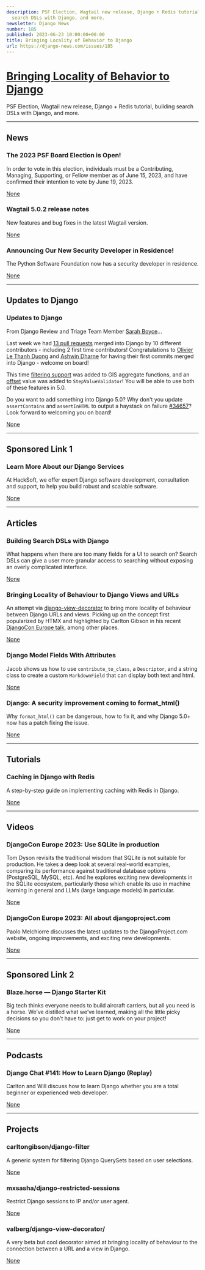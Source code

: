 ```yaml
---
description: PSF Election, Wagtail new release, Django + Redis tutorial, building
  search DSLs with Django, and more.
newsletter: Django News
number: 185
published: 2023-06-23 10:00:00+00:00
title: Bringing Locality of Behavior to Django
url: https://django-news.com/issues/185
---
```


# [Bringing Locality of Behavior to Django](https://django-news.com/issues/185)

PSF Election, Wagtail new release, Django + Redis tutorial, building search DSLs with Django, and more.

  ----

  ## News

  ### The 2023 PSF Board Election is Open!

  <p>In order to vote in this election, individuals must be a Contributing, Managing, Supporting, or Fellow member as of June 15, 2023, and have confirmed their intention to vote by June 19, 2023.</p>

  [None](None)

  ### Wagtail 5.0.2 release notes

  <p>New features and bug fixes in the latest Wagtail version.</p>

  [None](None)

  ### Announcing Our New Security Developer in Residence!

  <p>The Python Software Foundation now has a security developer in residence.</p>

  [None](None)

  ----

  ## Updates to Django

  ### Updates to Django

  <p>From Django Review and Triage Team Member <a href="https://cur.at/5RavGGg">Sarah Boyce</a>...</p>

<p>Last week we had <a href="https://cur.at/tLp6iVu">13 pull requests</a> merged into Django by 10 different contributors - including 2 first time contributors!
Congratulations to <a href="https://cur.at/vyWR5cz">Olivier Le Thanh Duong</a> and <a href="https://cur.at/vGS4hyG">Ashwin Dharne</a> for having their first commits merged into Django - welcome on board!</p>

<p>This time <a href="https://cur.at/KuIWQfV">filtering support</a> was added to GIS aggregate functions, and an <a href="https://cur.at/LElAbgJ">offset</a> value was added to <code>StepValueValidator</code>!
You will be able to use both of these features in 5.0.</p>

<p>Do you want to add something into Django 5.0?
Why don't you update <code>assertContains</code> and <code>assertInHTML</code> to output a haystack on failure <a href="https://cur.at/waZ2acF">#34657</a>? Look forward to welcoming you on board!</p>

  [None](None)

  ----

  ## Sponsored Link 1

  ### Learn More About our Django Services

  <p>At HackSoft, we offer expert Django software development, consultation and support, to help you build robust and scalable software.</p>

  [None](None)

  ----

  ## Articles

  ### Building Search DSLs with Django

  <p>What happens when there are too many fields for a UI to search on? Search DSLs can give a user more granular access to searching without exposing an overly complicated interface.</p>

  [None](None)

  ### Bringing Locality of Behaviour to Django Views and URLs

  <p>An attempt via <a href="https://cur.at/egjwHxY">django-view-decorator</a> to bring more locality of behaviour between Django URLs and views. Picking up on the concept first popularized by HTMX and highlighted by Carlton Gibson in his recent <a href="https://cur.at/1jOWY52">DjangoCon Europe talk</a>, among other places.</p>

  [None](None)

  ### Django Model Fields With Attributes

  <p>Jacob shows us how to use <code>contribute_to_class</code>, a <code>Descriptor</code>, and a string class to create a custom <code>MarkdownField</code> that can display both text and html.</p>

  [None](None)

  ### Django: A security improvement coming to format_html()

  <p>Why <code>format_html()</code> can be dangerous, how to fix it, and why Django 5.0+ now has a patch fixing the issue.</p>

  [None](None)

  ----

  ## Tutorials

  ### Caching in Django with Redis

  <p>A step-by-step guide on implementing caching with Redis in Django.</p>

  [None](None)

  ----

  ## Videos

  ### DjangoCon Europe 2023: Use SQLite in production

  <p>Tom Dyson revisits the traditional wisdom that SQLite is not suitable for production. He takes a deep look at several real-world examples, comparing its performance against traditional database options (PostgreSQL, MySQL, etc). And he explores exciting new developments in the SQLite ecosystem, particularly those which enable its use in machine learning in general and LLMs (large language models) in particular.</p>

  [None](None)

  ### DjangoCon Europe 2023: All about djangoproject.com

  <p>Paolo Melchiorre discusses the latest updates to the DjangoProject.com website, ongoing improvements, and exciting new developments.</p>

  [None](None)

  ----

  ## Sponsored Link 2

  ### Blaze.horse — Django Starter Kit

  <p>Big tech thinks everyone needs to build aircraft carriers, but all you need is a horse. We’ve distilled what we’ve learned, making all the little picky decisions so you don’t have to: just get to work on your project!</p>

  [None](None)

  ----

  ## Podcasts

  ### Django Chat #141: How to Learn Django (Replay)

  <p>Carlton and Will discuss how to learn Django whether you are a total beginner or experienced web developer.</p>

  [None](None)

  ----

  ## Projects

  ### carltongibson/django-filter

  <p>A generic system for filtering Django QuerySets based on user selections.</p>

  [None](None)

  ### mxsasha/django-restricted-sessions

  <p>Restrict Django sessions to IP and/or user agent.</p>

  [None](None)

  ### valberg/django-view-decorator/

  <p>A very beta but cool decorator aimed at bringing locality of behaviour to the connection between a URL and a view in Django.</p>

  [None](None)